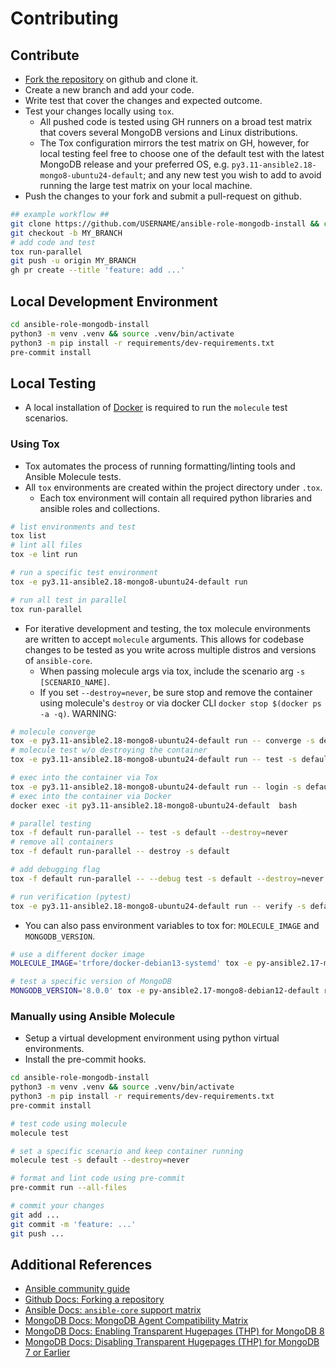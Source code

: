 # Contributing

## Contribute

- [Fork the repository](https://github.com/trfore/ansible-role-mongodb-install/fork) on github and clone it.
- Create a new branch and add your code.
- Write test that cover the changes and expected outcome.
- Test your changes locally using `tox`.
  - All pushed code is tested using GH runners on a broad test matrix that covers several MongoDB versions and Linux distributions.
  - The Tox configuration mirrors the test matrix on GH, however, for local testing feel free to choose one of the default test with the latest MongoDB release and your preferred OS, e.g. `py3.11-ansible2.18-mongo8-ubuntu24-default`; and any new test you wish to add to avoid running the large test matrix on your local machine.
- Push the changes to your fork and submit a pull-request on github.

```sh
## example workflow ##
git clone https://github.com/USERNAME/ansible-role-mongodb-install && cd ansible-role-mongodb-install
git checkout -b MY_BRANCH
# add code and test
tox run-parallel
git push -u origin MY_BRANCH
gh pr create --title 'feature: add ...'
```

## Local Development Environment

```sh
cd ansible-role-mongodb-install
python3 -m venv .venv && source .venv/bin/activate
python3 -m pip install -r requirements/dev-requirements.txt
pre-commit install
```

## Local Testing

- A local installation of [Docker](https://docs.docker.com/engine/installation/) is required to run the `molecule` test scenarios.

### Using Tox

- Tox automates the process of running formatting/linting tools and Ansible Molecule tests.
- All `tox` environments are created within the project directory under `.tox`.
  - Each tox environment will contain all required python libraries and ansible roles and collections.

```sh
# list environments and test
tox list
# lint all files
tox -e lint run

# run a specific test environment
tox -e py3.11-ansible2.18-mongo8-ubuntu24-default run

# run all test in parallel
tox run-parallel
```

- For iterative development and testing, the tox molecule environments are written to accept `molecule` arguments. This
  allows for codebase changes to be tested as you write across multiple distros and versions of `ansible-core`.
  - When passing molecule args via tox, include the scenario arg `-s [SCENARIO_NAME]`.
  - If you set `--destroy=never`, be sure stop and remove the container using molecule's `destroy` or via docker CLI
    `docker stop $(docker ps -a -q)`. WARNING:

```sh
# molecule converge
tox -e py3.11-ansible2.18-mongo8-ubuntu24-default run -- converge -s default
# molecule test w/o destroying the container
tox -e py3.11-ansible2.18-mongo8-ubuntu24-default run -- test -s default --destroy=never

# exec into the container via Tox
tox -e py3.11-ansible2.18-mongo8-ubuntu24-default run -- login -s default
# exec into the container via Docker
docker exec -it py3.11-ansible2.18-mongo8-ubuntu24-default  bash

# parallel testing
tox -f default run-parallel -- test -s default --destroy=never
# remove all containers
tox -f default run-parallel -- destroy -s default

# add debugging flag
tox -f default run-parallel -- --debug test -s default --destroy=never

# run verification (pytest)
tox -e py3.11-ansible2.18-mongo8-ubuntu24-default run -- verify -s default
```

- You can also pass environment variables to tox for: `MOLECULE_IMAGE` and `MONGODB_VERSION`.

```sh
# use a different docker image
MOLECULE_IMAGE='trfore/docker-debian13-systemd' tox -e py-ansible2.17-mongo8-debian12-default run

# test a specific version of MongoDB
MONGODB_VERSION='8.0.0' tox -e py-ansible2.17-mongo8-debian12-default run
```

### Manually using Ansible Molecule

- Setup a virtual development environment using python virtual environments.
- Install the pre-commit hooks.

```sh
cd ansible-role-mongodb-install
python3 -m venv .venv && source .venv/bin/activate
python3 -m pip install -r requirements/dev-requirements.txt
pre-commit install

# test code using molecule
molecule test

# set a specific scenario and keep container running
molecule test -s default --destroy=never

# format and lint code using pre-commit
pre-commit run --all-files

# commit your changes
git add ...
git commit -m 'feature: ...'
git push ...
```

## Additional References

- [Ansible community guide](https://docs.ansible.com/ansible/devel/community/index.html)
- [Github Docs: Forking a repository](https://docs.github.com/en/pull-requests/collaborating-with-pull-requests/working-with-forks/fork-a-repo#forking-a-repository)
- [Ansible Docs: `ansible-core` support matrix](https://docs.ansible.com/ansible/latest/reference_appendices/release_and_maintenance.html#ansible-core-support-matrix)
- [MongoDB Docs: MongoDB Agent Compatibility Matrix](https://www.mongodb.com/docs/ops-manager/current/core/requirements/#operating-systems-compatible-with-the-mongodb-agent)
- [MongoDB Docs: Enabling Transparent Hugepages (THP) for MongoDB 8](https://www.mongodb.com/docs/manual/administration/tcmalloc-performance/)
- [MongoDB Docs: Disabling Transparent Hugepages (THP) for MongoDB 7 or Earlier](https://www.mongodb.com/docs/manual/tutorial/disable-transparent-huge-pages/)

